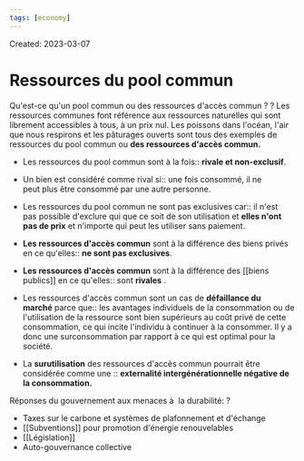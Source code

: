 ```yaml
---
tags: [economy] 
---
```

Created: 2023-03-07

# Ressources du pool commun
Qu'est-ce qu'un pool commun ou des ressources d'accès commun ?
?
Les ressources communes font référence aux ressources naturelles qui sont librement accessibles à tous, à un prix nul.
Les poissons dans l'océan, l'air que nous respirons et les pâturages ouverts sont tous des exemples de ressources du pool commun ou **des ressources d'accès commun.** 
<!--SR:!2023-03-16,2,150-->

- Les ressources du pool commun sont à la fois:: **rivale et non-exclusif**.
<!--SR:!2023-03-28,13,230-->
- Un bien est considéré comme rival si:: une fois consommé, il ne peut plus être consommé par une autre personne.
<!--SR:!2023-03-20,10,250-->
- Les ressources du pool commun ne sont pas exclusives car:: il n'est pas possible d'exclure qui que ce soit de son utilisation et **elles n'ont pas de prix** et n'importe qui peut les utiliser sans paiement.
<!--SR:!2023-03-29,14,230-->
- **Les ressources d'accès commun** sont à la différence des biens privés en ce qu'elles:: **ne sont pas exclusives**.
<!--SR:!2023-03-25,11,230-->
- **Les ressources d'accès commun** sont  à la différence des [[biens publics]] en ce qu'elles:: sont **rivales** .
<!--SR:!2023-03-23,8,210-->
- Les ressources d'accès commun sont un cas de **défaillance du marché** parce que:: les avantages individuels de la consommation ou de l'utilisation de la ressource sont bien supérieurs au coût privé de cette consommation, ce qui incite l'individu à continuer à la consommer. Il y a donc une surconsommation par rapport à ce qui est optimal pour la société.
<!--SR:!2023-03-25,10,210-->
- La **surutilisation** des ressources d'accès commun pourrait être considérée comme une :: **externalité intergénérationnelle négative de la consommation.**
<!--SR:!2023-03-17,2,156-->

Réponses du gouvernement aux menaces à  la durabilité:
?
-   Taxes sur le carbone et systèmes de plafonnement et d'échange
-   [[Subventions]] pour promotion d'énergie renouvelables
-   [[Législation]]
-   Auto-gouvernance collective
<!--SR:!2023-03-16,2,176-->
